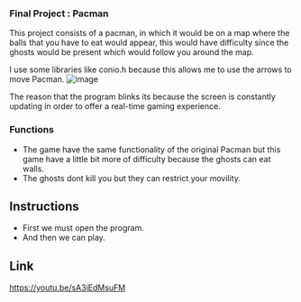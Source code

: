 ### Final Project : Pacman

This project consists of a pacman, in which it would be on a map where the balls that you have to eat would appear,
this would have difficulty since the ghosts would be present which would follow you around the map.

I use some libraries like conio.h because this allows me to use the arrows to move Pacman.
![image](https://user-images.githubusercontent.com/88119902/142381200-5190c897-4af1-406f-9c56-23f76634a4eb.png)


The reason that the program blinks its because the screen is constantly updating in order to offer a real-time gaming experience.




### Functions

- The game have the same functionality of the original Pacman but this game have a little bit more of difficulty because the ghosts can eat walls.
- The ghosts dont kill you but they can restrict your movility.

## Instructions

- First we must open the program.
- And then we can play.

## Link
https://youtu.be/sA3iEdMsuFM


